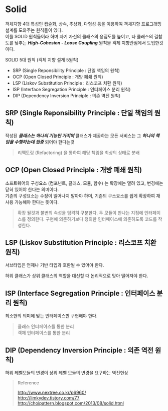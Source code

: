 # Solid

객체지향 4대 특성인 캡슐화, 상속, 추상화, 다형성 등을 이용하여 객체지향 프로그래밍 셜계를 도와주는 원칙들이 있다.  
이를 SOLID 원칙들이라 하며 자기 자신의 클래스의 응집도를 높이고, 타 클래스의 결합도를 낮추는 _**High-Cohesion - Loose Coupling**_ 원칙을 객체 지향관점에서 도입한것이다.

SOLID 5대 원칙 (객체 지향 설계 5원칙)

* SRP (Single Reponsibility Principle : 단일 책임의 원칙)
* OCP (Open Closed Principle : 개방 폐쇄 원칙)
* LSP (Liskov Substitution Principle : 리스코프 치환 원칙)
* ISP (Interface Segregation Principle : 인터페이스 분리 원칙)
* DIP (Dependency Inversion Principle : 의존 역전 원칙)

## SRP (Single Reponsibility Principle : 단일 책임의 원칙)

작성된 _**클래스는 하나의 기능만 가지며**_ 클래스가 제공하는 모든 서비스는 그 _**하나의 책임을 수행하는데 집중**_ 되어야 한다는것

> 리팩토링 (Refactoring) 을 통하여 해당 책임을 최상의 상태로 분배

## OCP (Open Closed Principle : 개방 폐쇄 원칙)

소프트웨어의 구성요소 (컴포넌트, 클래스, 모듈, 함수) 는 확장에는 열려 있고, 변경에는 닫혀 있어야 한다는 의미이다.  
기존의 구성요소는 수정이 일어나지 말아야 하며, 기존의 구소요소를 쉽게 확장하여 재 사용 가능해야 한다는 뜻이다.

> 확장 될것과 불변의 속성을 엄격히 구분한다. 
> 두 모듈이 만나는 지점에 인터페이스를 정의한다.
> 구현에 의존하기보다 정의한 인터페이스에 의존하도록 코드를 작성한다.

## LSP (Liskov Substitution Principle : 리스코프 치환 원칙)

서브타입은 언제나 기반 타입과 호환될 수 있어야 한다.  

하위 클래스가 상위 클래스의 역할을 대신할 때 논리적으로 맞아 떨어져야 한다.

## ISP (Interface Segregation Principle : 인터페이스 분리 원칙)

최소한의 의미에 맞는 인터페이스만 구현해야 한다.

> 클래스 인터페이스를 통한 분리  
> 객체 인터페이스를 통한 분리 

## DIP (Dependency Inversion Principle : 의존 역전 원칙)

하위 레벨모듈의 변경이 상위 레벨 모듈의 변경을 요구하는 역전현상

> Reference
> 
> http://www.nextree.co.kr/p6960/  
> http://limkydev.tistory.com/77  
> http://choipattern.blogspot.com/2013/08/solid.html